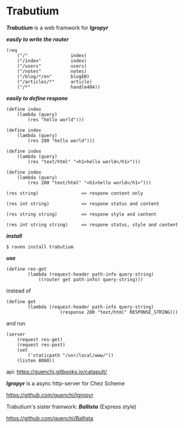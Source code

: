 # Trabutium

***Trabutium*** is a web framwork for ***Igropyr***


***easily to write the router***

```
(req
    ("/"                index)
    ("/index"           index)
    ("/users"           users)
    ("/notes"           notes)
    ("/blog/*/en"       blogEN)
    ("/articles/*"      article)
    ("/*"               handle404))
```

***easily to define respone***

```
(define index
    (lambda (query)
        (res "hello world")))

(define index
    (lambda (query)
        (res 200 "hello world")))

(define index
    (lambda (query)
        (res "text/html" "<h1>hello world</h1>")))
        
(define index
    (lambda (query)
        (res 200 "text/html" "<h1>hello world</h1>")))
```


```
(res string)                => respone content only

(res int string)            => respone status and content

(res string string)         => respone style and content

(res int string string)     => respone status, style and content
```

***install***

`$ raven install trabutium`



***use***

```
(define res-get
        (lambda (request-header path-info query-string)
            ((router get path-info) query-string)))
```

instead of

```
(define get
        (lambda (request-header path-info query-string)
                    (response 200 "text/html" RESPONSE_STRING)))
```

and run

```
(server
    (request res-get)
    (request res-post)
    (set 
        ('staticpath "/usr/local/www/"))
    (listen 8080))
```

api: https://guenchi.gitbooks.io/catapult/

***Igropyr*** is a async http-server for Chez Scheme

https://github.com/guenchi/Igropyr

Trabutium's sister framwork: ***Ballista*** (Express style)

https://github.com/guenchi/Ballista
